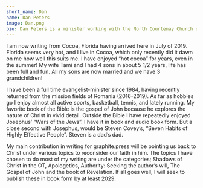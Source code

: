 ```yaml
---
short_name: Dan
name: Dan Peters
image: Dan.png
bio: Dan Peters is a minister working with the North Courtenay Church of Christ
---
```

I am now writing from Cocoa, Florida having arrived here in July of 2019. Florida seems very hot, and I live in Cocoa, which only recently did it dawn on me how well this suits me. I have enjoyed “hot cocoa” for years, even in the summer!  My wife Tami and I had 4 sons in about 5 1/2 years, life has been full and fun. All my sons are now married and we have 3 grandchildren! 

I have been a full time evangelist-minister since 1984, having recently returned from the mission fields of Romania (2016-2019).  As far as hobbies go I enjoy almost all active sports, basketball, tennis, and lately running.  My favorite book of the Bible is the gospel of John because he explores the nature of Christ in vivid detail.  Outside the Bible I have repeatedly enjoyed Josephus’ “Wars of the Jews”. I have it in book and audio book form. But a close second with Josephus, would be Steven Covey’s,  “Seven Habits of Highly Effective People”. Steven is a dad’s dad.

My main contribution in writing for graphite.press will be pointing us back to Christ under various topics to reconsider our faith in him. The topics I have chosen to do most of my writing are under the categories; Shadows of Christ in the OT, Apologetics, Authority: Seeking the author’s will, The Gospel of John and the book of Revelation. If all goes well, I will seek to publish these in book form by at least 2029. 
